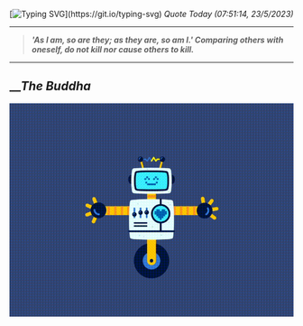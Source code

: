[![Typing SVG](https://readme-typing-svg.herokuapp.com?font=Press+Start+2P&color=C2F784&size=35&width=900&height=100&lines=Hello+World%2C+I'm+Hung+!)](https://git.io/typing-svg) 
_Quote Today (07:51:14, 23/5/2023)_
___
>**_'As I am, so are they; as they are, so am I.' Comparing others with oneself, do not kill nor cause others to kill._**
___

## __**_The Buddha_**

![RobotDance](src/assets/images/robot-dancing-dribble.gif?style=center)

